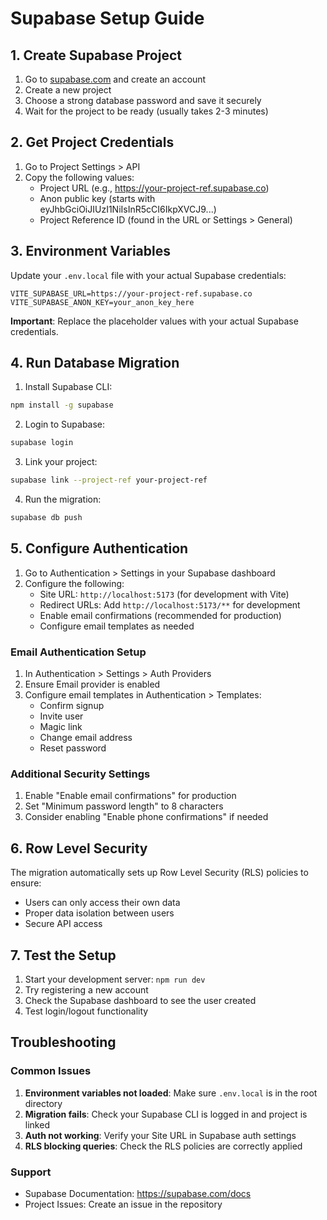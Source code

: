# Supabase Setup Guide

## 1. Create Supabase Project

1. Go to [supabase.com](https://supabase.com) and create an account
2. Create a new project
3. Choose a strong database password and save it securely
4. Wait for the project to be ready (usually takes 2-3 minutes)

## 2. Get Project Credentials

1. Go to Project Settings > API
2. Copy the following values:
   - Project URL (e.g., https://your-project-ref.supabase.co)
   - Anon public key (starts with eyJhbGciOiJIUzI1NiIsInR5cCI6IkpXVCJ9...)
   - Project Reference ID (found in the URL or Settings > General)

## 3. Environment Variables

Update your `.env.local` file with your actual Supabase credentials:

```env
VITE_SUPABASE_URL=https://your-project-ref.supabase.co
VITE_SUPABASE_ANON_KEY=your_anon_key_here
```

**Important**: Replace the placeholder values with your actual Supabase credentials.

## 4. Run Database Migration

1. Install Supabase CLI:
```bash
npm install -g supabase
```

2. Login to Supabase:
```bash
supabase login
```

3. Link your project:
```bash
supabase link --project-ref your-project-ref
```

4. Run the migration:
```bash
supabase db push
```

## 5. Configure Authentication

1. Go to Authentication > Settings in your Supabase dashboard
2. Configure the following:
   - Site URL: `http://localhost:5173` (for development with Vite)
   - Redirect URLs: Add `http://localhost:5173/**` for development
   - Enable email confirmations (recommended for production)
   - Configure email templates as needed

### Email Authentication Setup
1. In Authentication > Settings > Auth Providers
2. Ensure Email provider is enabled
3. Configure email templates in Authentication > Templates:
   - Confirm signup
   - Invite user
   - Magic link
   - Change email address
   - Reset password

### Additional Security Settings
1. Enable "Enable email confirmations" for production
2. Set "Minimum password length" to 8 characters
3. Consider enabling "Enable phone confirmations" if needed

## 6. Row Level Security

The migration automatically sets up Row Level Security (RLS) policies to ensure:
- Users can only access their own data
- Proper data isolation between users
- Secure API access

## 7. Test the Setup

1. Start your development server: `npm run dev`
2. Try registering a new account
3. Check the Supabase dashboard to see the user created
4. Test login/logout functionality

## Troubleshooting

### Common Issues

1. **Environment variables not loaded**: Make sure `.env.local` is in the root directory
2. **Migration fails**: Check your Supabase CLI is logged in and project is linked
3. **Auth not working**: Verify your Site URL in Supabase auth settings
4. **RLS blocking queries**: Check the RLS policies are correctly applied

### Support

- Supabase Documentation: https://supabase.com/docs
- Project Issues: Create an issue in the repository
